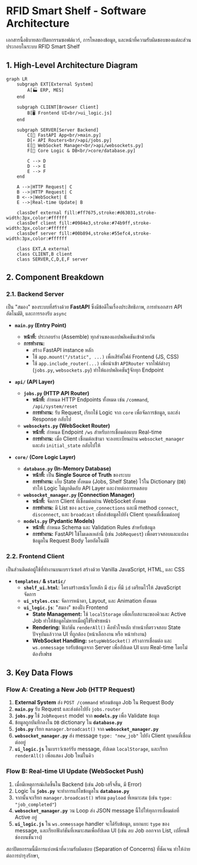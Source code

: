 # RFID Smart Shelf - Software Architecture

เอกสารนี้อธิบายสถาปัตยกรรมซอฟต์แวร์, การไหลของข้อมูล, และหน้าที่ความรับผิดชอบของแต่ละส่วนประกอบในระบบ RFID Smart Shelf

## 1. High-Level Architecture Diagram
<!-- [MermaidChart: 8140fa33-05b0-47bb-ae03-f908110dfd06] -->

```mermaid
graph LR
    subgraph EXT[External System]
        A[🏭 ERP, MES]
    end
    
    subgraph CLIENT[Browser Client]
        B[🖥️ Frontend UI<br/>ui_logic.js]
    end
    
    subgraph SERVER[Server Backend]
        C[🚀 FastAPI App<br/>main.py]
        D[⚡ API Routers<br/>api/jobs.py]
        E[📡 WebSocket Manager<br/>api/websockets.py]
        F[🧠 Core Logic & DB<br/>core/database.py]
        
        C --> D
        D --> E  
        E --> F
    end
    
    A -->|HTTP Request| C
    B -->|HTTP Request| C
    B <-->|WebSocket| E
    E -->|Real-time Update| B
    
    classDef external fill:#ff7675,stroke:#d63031,stroke-width:3px,color:#ffffff
    classDef client fill:#0984e3,stroke:#74b9ff,stroke-width:3px,color:#ffffff
    classDef server fill:#00b894,stroke:#55efc4,stroke-width:3px,color:#ffffff
    
    class EXT,A external
    class CLIENT,B client
    class SERVER,C,D,E,F server
```

## 2. Component Breakdown

### 2.1. Backend Server

เป็น "สมอง" ของระบบที่สร้างด้วย **FastAPI** ซึ่งมีข้อดีในเรื่องประสิทธิภาพ, การทำเอกสาร API อัตโนมัติ, และการรองรับ `async`

*   **`main.py` (Entry Point)**
    *   **หน้าที่:** ประกอบร่าง (Assemble) ทุกส่วนของแอปพลิเคชันเข้าด้วยกัน
    *   **การทำงาน:**
        *   สร้าง FastAPI instance หลัก
        *   ใช้ `app.mount("/static", ...)` เพื่อเสิร์ฟไฟล์ Frontend (JS, CSS)
        *   ใช้ `app.include_router(...)` เพื่อนำเข้า `APIRouter` จากไฟล์ต่างๆ (`jobs.py`, `websockets.py`) ทำให้แอปพลิเคชันรู้จักทุก Endpoint

*   **`api/` (API Layer)**
    *   **`jobs.py` (HTTP API Router)**
        *   **หน้าที่:** กำหนด HTTP Endpoints ทั้งหมด เช่น `/command`, `/api/system/reset`
        *   **การทำงาน:** รับ Request, เรียกใช้ Logic จาก `core` เพื่อจัดการข้อมูล, และส่ง Response กลับไป
    *   **`websockets.py` (WebSocket Router)**
        *   **หน้าที่:** กำหนด Endpoint `/ws` สำหรับการเชื่อมต่อแบบ Real-time
        *   **การทำงาน:** เมื่อ Client เชื่อมต่อเข้ามา จะลงทะเบียนผ่าน `websocket_manager` และส่ง `initial_state` กลับไปให้

*   **`core/` (Core Logic Layer)**
    *   **`database.py` (In-Memory Database)**
        *   **หน้าที่:** เป็น **Single Source of Truth** ของระบบ
        *   **การทำงาน:** เก็บ State ทั้งหมด (Jobs, Shelf State) ไว้ใน Dictionary (`DB`) ทำให้ Logic ไม่ผูกติดกับ API Layer และง่ายต่อการทดสอบ
    *   **`websocket_manager.py` (Connection Manager)**
        *   **หน้าที่:** จัดการ Client ที่เชื่อมต่อผ่าน WebSocket ทั้งหมด
        *   **การทำงาน:** มี List ของ `active_connections` และมี method `connect`, `disconnect`, และ `broadcast` เพื่อส่งข้อมูลไปยัง Client ทุกคนที่เชื่อมต่ออยู่
    *   **`models.py` (Pydantic Models)**
        *   **หน้าที่:** กำหนด Schema และ Validation Rules สำหรับข้อมูล
        *   **การทำงาน:** FastAPI ใช้โมเดลเหล่านี้ (เช่น `JobRequest`) เพื่อตรวจสอบและแปลงข้อมูลใน Request Body โดยอัตโนมัติ

### 2.2. Frontend Client

เป็นส่วนติดต่อผู้ใช้ที่ทำงานบนเบราว์เซอร์ สร้างด้วย Vanilla JavaScript, HTML, และ CSS

*   **`templates/` & `static/`**
    *   **`shelf_ui.html`**: โครงสร้างหน้าเว็บหลัก มี `div` ที่มี `id` เตรียมไว้ให้ JavaScript จัดการ
    *   **`ui_styles.css`**: จัดการหน้าตา, Layout, และ Animation ทั้งหมด
    *   **`ui_logic.js`**: "สมอง" ของฝั่ง Frontend
        *   **State Management:** ใช้ `localStorage` เพื่อเก็บสถานะของคิวและ Active Job ทำให้ข้อมูลไม่หายเมื่อผู้ใช้รีเฟรชหน้า
        *   **Rendering:** ฟังก์ชัน `renderAll()` คือหัวใจหลัก ทำหน้าที่ตรวจสอบ State ปัจจุบันแล้ววาด UI ที่ถูกต้อง (หน้าเลือกงาน หรือ หน้าทำงาน)
        *   **WebSocket Handling:** `setupWebSocket()` สร้างการเชื่อมต่อ และ `ws.onmessage` รอรับข้อมูลจาก Server เพื่ออัปเดต UI แบบ Real-time โดยไม่ต้องรีเฟรช

## 3. Key Data Flows

### Flow A: Creating a New Job (HTTP Request)

1.  **External System** ส่ง `POST /command` พร้อมข้อมูล Job ใน Request Body
2.  **`main.py`** รับ Request และส่งต่อไปยัง `jobs.router`
3.  **`jobs.py`** ใช้ `JobRequest` model จาก **`models.py`** เพื่อ Validate ข้อมูล
4.  ข้อมูลถูกบันทึกลงใน `DB` dictionary ใน **`database.py`**
5.  **`jobs.py`** เรียก `manager.broadcast()` จาก **`websocket_manager.py`**
6.  **`websocket_manager.py`** ส่ง message `type: "new_job"` ไปยัง Client ทุกคนที่เชื่อมต่ออยู่
7.  **`ui_logic.js`** ในเบราว์เซอร์รับ message, อัปเดต `localStorage`, และเรียก `renderAll()` เพื่อแสดง Job ใหม่ในคิว

### Flow B: Real-time UI Update (WebSocket Push)

1.  เมื่อมีเหตุการณ์เกิดขึ้นใน Backend (เช่น Job เสร็จสิ้น, มี Error)
2.  Logic ใน **`jobs.py`** จะทำการแก้ไขข้อมูลใน **`database.py`**
3.  จากนั้นจะเรียก `manager.broadcast()` พร้อม `payload` ที่เหมาะสม (เช่น `type: "job_completed"`)
4.  **`websocket_manager.py`** วน Loop ส่ง JSON message นี้ไปให้ทุกการเชื่อมต่อที่ Active อยู่
5.  **`ui_logic.js`** ใน `ws.onmessage` handler จะได้รับข้อมูล, แยกแยะ `type` ของ message, และเรียกฟังก์ชันที่เหมาะสมเพื่ออัปเดต UI (เช่น ลบ Job ออกจาก List, เปลี่ยนสีช่องบนชั้นวาง)

สถาปัตยกรรมนี้มีการแบ่งหน้าที่ความรับผิดชอบ (Separation of Concerns) ที่ชัดเจน ทำให้ง่ายต่อการบำรุงรักษา,
